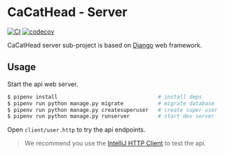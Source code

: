 # CaCatHead - Server

[![CI](https://github.com/XLoJ/CaCatHead/actions/workflows/ci.yml/badge.svg)](https://github.com/XLoJ/CaCatHead/actions/workflows/ci.yml) [![codecov](https://codecov.io/gh/XLoJ/CaCatHead/branch/main/graph/badge.svg?token=PEALBR8V0B)](https://codecov.io/gh/XLoJ/CaCatHead)

CaCatHead server sub-project is based on [Django](https://www.djangoproject.com/) web framework.

## Usage

Start the api web server.

```bash
$ pipenv install                                # install deps
$ pipenv run python manage.py migrate           # migrate database
$ pipenv run python manage.py createsuperuser   # create super user
$ pipenv run python manage.py runserver         # start dev server
```

Open `client/user.http` to try the api endpoints.

> We recommend you use the [IntelliJ HTTP Client](https://www.jetbrains.com/help/idea/http-client-in-product-code-editor.html) to test the api.
